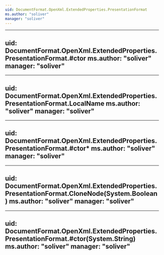 ```yaml
---
uid: DocumentFormat.OpenXml.ExtendedProperties.PresentationFormat
ms.author: "soliver"
manager: "soliver"
---
```


---
uid: DocumentFormat.OpenXml.ExtendedProperties.PresentationFormat.#ctor
ms.author: "soliver"
manager: "soliver"
---

---
uid: DocumentFormat.OpenXml.ExtendedProperties.PresentationFormat.LocalName
ms.author: "soliver"
manager: "soliver"
---

---
uid: DocumentFormat.OpenXml.ExtendedProperties.PresentationFormat.#ctor*
ms.author: "soliver"
manager: "soliver"
---

---
uid: DocumentFormat.OpenXml.ExtendedProperties.PresentationFormat.CloneNode(System.Boolean)
ms.author: "soliver"
manager: "soliver"
---

---
uid: DocumentFormat.OpenXml.ExtendedProperties.PresentationFormat.#ctor(System.String)
ms.author: "soliver"
manager: "soliver"
---
